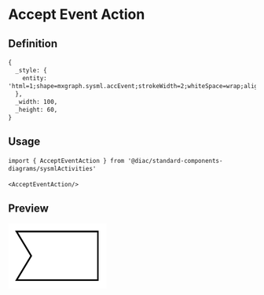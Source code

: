 # Accept Event Action

## Definition

```
{
  _style: { 
    entity: 'html=1;shape=mxgraph.sysml.accEvent;strokeWidth=2;whiteSpace=wrap;align=center;',
  },
  _width: 100,
  _height: 60,
}
```

## Usage

```
import { AcceptEventAction } from '@diac/standard-components-diagrams/sysmlActivities'

<AcceptEventAction/>
```

## Preview

<img src="./accept-event-action.png" width="200"/>
